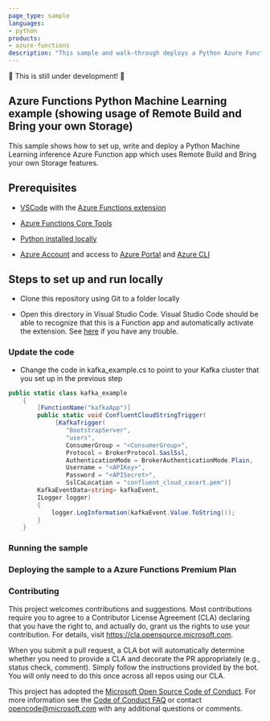 ```yaml
---
page_type: sample
languages:
- python
products:
- azure-functions
description: "This sample and walk-through deploys a Python Azure Function app for a machine learning scenario "
---
```


:construction: This is still under development! :construction:

## Azure Functions Python Machine Learning example (showing usage of Remote Build and Bring your own Storage)

<!-- 
Guidelines on README format: https://review.docs.microsoft.com/help/onboard/admin/samples/concepts/readme-template?branch=master

Guidance on onboarding samples to docs.microsoft.com/samples: https://review.docs.microsoft.com/help/onboard/admin/samples/process/onboarding?branch=master

Taxonomies for products and languages: https://review.docs.microsoft.com/new-hope/information-architecture/metadata/taxonomies?branch=master
-->

This sample shows how to set up, write and deploy a Python Machine Learning inference Azure Function app which uses Remote Build and Bring your own Storage features.

## Prerequisites

* [VSCode](https://code.visualstudio.com/) with the [Azure Functions extension](https://marketplace.visualstudio.com/items?itemName=ms-azuretools.vscode-azurefunctions)   

* [Azure Functions Core Tools](https://docs.microsoft.com/en-us/azure/azure-functions/functions-run-local?tabs=windows%2Ccsharp%2Cbash)

* [Python installed locally](https://www.python.org/downloads/) 

* [Azure Account](https://azure.microsoft.com/en-us/free/) and access to [Azure Portal](https://azure.microsoft.com/en-us/features/azure-portal/) and [Azure CLI](https://docs.microsoft.com/en-us/cli/azure/get-started-with-azure-cli?view=azure-cli-latest)

## Steps to set up and run locally

* Clone this repository using Git to a folder locally

* Open this directory in Visual Studio Code. Visual Studio Code should be able to recognize that this is a Function app and automatically activate the extension. See [here](https://docs.microsoft.com/en-us/azure/azure-functions/functions-create-first-function-vs-code?pivots=programming-language-python) if you have any trouble.


### Update the code 

* Change the code in kafka_example.cs to point to your Kafka cluster that you set up in the previous step
```c#
public static class kafka_example
    {
        [FunctionName("kafkaApp")]
        public static void ConfluentCloudStringTrigger(
             [KafkaTrigger(
                "BootstrapServer",
                "users",
                ConsumerGroup = "<ConsumerGroup>",
                Protocol = BrokerProtocol.SaslSsl,
                AuthenticationMode = BrokerAuthenticationMode.Plain,
                Username = "<APIKey>",
                Password = "<APISecret>",
                SslCaLocation = "confluent_cloud_cacert.pem")]
        KafkaEventData<string> kafkaEvent,
        ILogger logger)
        {	    
            logger.LogInformation(kafkaEvent.Value.ToString());
        }
    }
```
  

### Running the sample

### Deploying the sample to a Azure Functions Premium Plan

### Contributing

This project welcomes contributions and suggestions.  Most contributions require you to agree to a
Contributor License Agreement (CLA) declaring that you have the right to, and actually do, grant us
the rights to use your contribution. For details, visit https://cla.opensource.microsoft.com.

When you submit a pull request, a CLA bot will automatically determine whether you need to provide
a CLA and decorate the PR appropriately (e.g., status check, comment). Simply follow the instructions
provided by the bot. You will only need to do this once across all repos using our CLA.

This project has adopted the [Microsoft Open Source Code of Conduct](https://opensource.microsoft.com/codeofconduct/).
For more information see the [Code of Conduct FAQ](https://opensource.microsoft.com/codeofconduct/faq/) or
contact [opencode@microsoft.com](mailto:opencode@microsoft.com) with any additional questions or comments.
